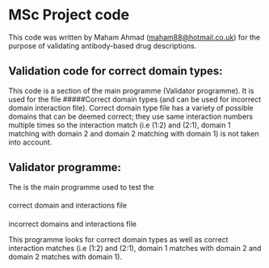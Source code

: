 # MSc Project code                                                                                                                                                    
This code was written by Maham Ahmad (maham88@hotmail.co.uk) for the purpose of validating antibody-based drug
descriptions.

## Validation code for correct domain types:
This code is a section of the main programme (Validator programme). It is used for the file #####Correct domain 
types (and can be used for incorrect domain interaction file). Correct domain type file has a variety of possible 
domains that can be deemed correct; they use same interaction numbers multiple times so the interaction match (i.e
(1:2) and (2:1), domain 1 matching with domain 2 and domain 2 matching with domain 1) is not taken into account.

## Validator programme:
The is the main programme used to test the

####
correct domain and interactions file
####
incorrect domains and interactions file

This programme looks for correct domain types as well as correct interaction matches (i.e (1:2) and (2:1), domain 1
matches with domain 2 and domain 2 matches with domain 1).

